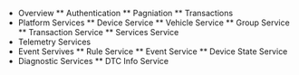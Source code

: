 * Overview
** Authentication
** Pagniation
** Transactions
* Platform Services
** Device Service
** Vehicle Service
** Group Service
** Transaction Service
** Services Service
* Telemetry Services
* Event Servives
** Rule Service
** Event Service
** Device State Service
* Diagnostic Services
** DTC Info Service
